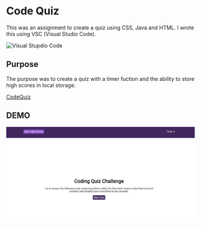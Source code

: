 # Code Quiz

This was an assignment to create a quiz using CSS, Java and HTML. I wrote this using VSC (Visual Studio Code). 

![Visual Stupdio Code](https://github.com/enochj316/github.io.PasswordGenerator/blob/main/Images/VSC.jpg)

## Purpose

The purpose was to create a quiz with a timer fuction and the ability to store high scores in local storage. 

[CodeQuiz](https://enochj316.github.io/CodeQuiz/)

## DEMO

![DEMO](https://github.com/enochj316/CodeQuiz/blob/main/assets/images/demo.png)











